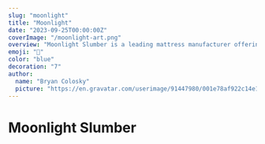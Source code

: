 ```yaml
---
slug: "moonlight"
title: "Moonlight"
date: "2023-09-25T00:00:00Z"
coverImage: "/moonlight-art.png"
overview: "Moonlight Slumber is a leading mattress manufacturer offering safe, innovative sleep products under its various brands. Moonlight Slumber produces quality products for Moonlight Baby, Comfort-U by Moonlight, University Sleep and Moonlight Medical."
emoji: "🌛"
color: "blue"
decoration: "7"
author:
  name: "Bryan Colosky"
  picture: "https://en.gravatar.com/userimage/91447980/001e78af922c14e1f0be6f2c2dc4dcc9.png?size=200"
---
```


# Moonlight Slumber
